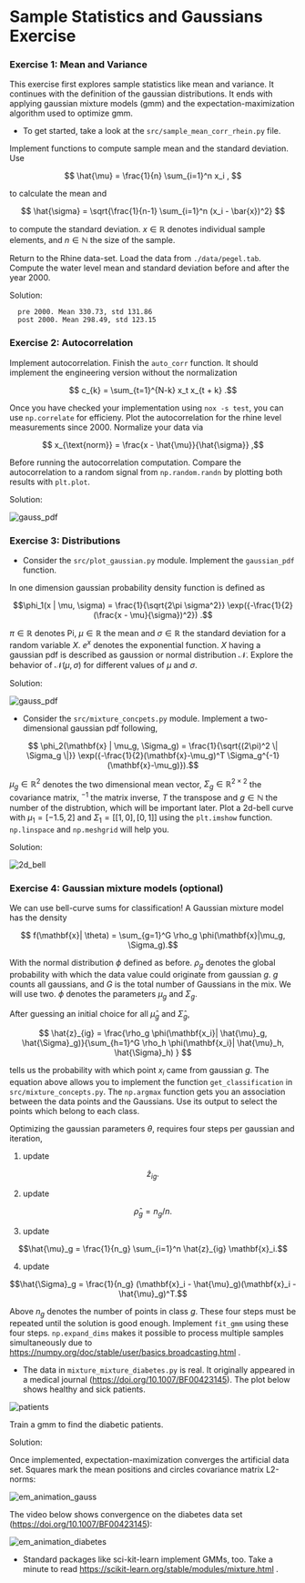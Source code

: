 # Sample Statistics and Gaussians Exercise

### Exercise 1: Mean and Variance
This exercise first explores sample statistics like mean and variance.
It continues with the definition of the gaussian distributions.
It ends with applying gaussian mixture models (gmm) and the expectation-maximization algorithm used to optimize gmm.

- To get started, take a look at the `src/sample_mean_corr_rhein.py` file.

Implement functions to compute sample mean and the standard deviation.
Use

$$ \hat{\mu} = \frac{1}{n} \sum_{i=1}^n x_i , $$

to calculate the mean and 

$$ \hat{\sigma} = \sqrt{\frac{1}{n-1} \sum_{i=1}^n (x_i - \bar{x})^2} $$

to compute the standard deviation. $x \in \mathbb{R}$ denotes individual sample elements, and $n \in \mathbb{N}$ the size of the sample.

Return to the Rhine data-set. Load the data from `./data/pegel.tab`. Compute the water level mean and standard deviation before and after the year 2000.

Solution:
```
  pre 2000. Mean 330.73, std 131.86
  post 2000. Mean 298.49, std 123.15
```

### Exercise 2: Autocorrelation
Implement autocorrelation. Finish the `auto_corr` function. It should implement the engineering version without the normalization

$$        c_{k} = \sum_{t=1}^{N-k} x_t x_{t + k} .$$

Once you have checked your implementation using `nox -s test`, you can use `np.correlate` for efficieny. Plot the autocorrelation for the rhine level measurements since 2000.
Normalize your data via

$$ x_{\text{norm}} = \frac{x - \hat{\mu}}{\hat{\sigma}} ,$$

Before running the autocorrelation computation. Compare the autocorrelation to a random signal from `np.random.randn` by plotting both results with `plt.plot`.

Solution:

![gauss_pdf](./figures/autocorr.png)


### Exercise 3: Distributions


- Consider the `src/plot_gaussian.py` module. Implement the `gaussian_pdf` function.

In one dimension gaussian probability density function is defined as

$$\phi_1(x | \mu, \sigma) = \frac{1}{\sqrt{2\pi \sigma^2}} \exp({-\frac{1}{2}(\frac{x - \mu}{\sigma})^2}) .$$

$\pi \in \mathbb{R}$ denotes Pi, $\mu \in \mathbb{R}$ the mean and $\sigma \in \mathbb{R}$ the standard deviation for a random variable $X$. $e^x$ denotes the exponential function. $X$ having a gaussian pdf is described as gaussion or normal distribution $\mathcal{N}$. Explore the behavior of $\mathcal{N}(\mu, \sigma)$ for different values of $\mu$ and $\sigma$.

Solution:

![gauss_pdf](./figures/gauss_pdf.png)

- Consider the `src/mixture_concpets.py` module. 
Implement a two-dimensional gaussian pdf following,

$$ \phi_2(\mathbf{x} | \mu_g, \Sigma_g) = \frac{1}{\sqrt{(2\pi)^2 \| \Sigma_g \|}} \exp({-\frac{1}{2}(\mathbf{x}-\mu_g)^T \Sigma_g^{-1}(\mathbf{x}-\mu_g)}).$$

$\mu_g \in \mathbb{R}^2$ denotes the two dimensional mean vector, $\Sigma_g \in \mathbb{R}^{2\times2}$ the covariance matrix, $^{-1}$ the matrix inverse, $T$ the transpose and $g \in \mathbb{N}$ the number of the distrubtion, which will be important later. 
Plot a 2d-bell curve with $\mu_1 = [-1.5, 2]$ and $\Sigma_1 = [[1, 0], [0, 1]]$ using the `plt.imshow` function. `np.linspace` and `np.meshgrid` will help you. 

Solution:

![2d_bell](./figures/2d_bell.png)


### Exercise 4: Gaussian mixture models (optional)

We can use bell-curve sums for classification! A Gaussian mixture model has the density

$$ f(\mathbf{x}| \theta)  = \sum_{g=1}^G \rho_g \phi(\mathbf{x}|\mu_g, \Sigma_g).$$


With the normal distribution $\phi$ defined as before. $\rho_g$ denotes the global probability with which the data value could originate from gaussian $g$. $g$ counts all gaussians, and $G$ is the total number of Gaussians in the mix. We will use two. $\phi$ denotes the parameters $\mu_g$ and $\Sigma_g$.

After guessing an initial choice for all $\hat{\mu}_g$ and $\hat{\Sigma}_g$,

$$ \hat{z}_{ig} = \frac{\rho_g \phi(\mathbf{x_i}| \hat{\mu}_g, \hat{\Sigma}_g)}{\sum_{h=1}^G \rho_h \phi(\mathbf{x_i}| \hat{\mu}_h, \hat{\Sigma}_h) }  $$

tells us the probability with which point $x_i$ came from gaussian $g$. The equation above allows you to implement the function `get_classification` in `src/mixture_concepts.py`.
The `np.argmax` function gets you an association between the data points and the Gaussians.
Use its output to select the points which belong to each class.

Optimizing the gaussian parameters $\theta$, requires four steps per gaussian and iteration,

1. update 

$$\hat{z}_{ig}.$$

2. update

$$\hat{\rho}_g = n_g/n.$$

3. update 

$$\hat{\mu}_g = \frac{1}{n_g} \sum_{i=1}^n \hat{z}_{ig} \mathbf{x}_i.$$

4. update 

$$\hat{\Sigma}_g = \frac{1}{n_g} (\mathbf{x}_i - \hat{\mu}_g)(\mathbf{x}_i - \hat{\mu}_g)^T.$$

Above $n_g$ denotes the number of points in class $g$. These four steps must be repeated until the solution is good enough.
Implement `fit_gmm` using these four steps. `np.expand_dims` makes it possible to process
multiple samples simultaneously due to https://numpy.org/doc/stable/user/basics.broadcasting.html .

- The data in `mixture_mixture_diabetes.py` is real. It originally appeared in a medical journal (https://doi.org/10.1007/BF00423145). The plot below shows healthy and sick patients.

![patients](./figures/glufasttest.png)

Train a gmm to find the diabetic patients.


Solution:

Once implemented, expectation-maximization converges the artificial data set. Squares mark the mean positions and circles covariance matrix L2-norms:

![em_animation_gauss](./figures/gauss_movie.gif)

The video below shows convergence on the diabetes data set (https://doi.org/10.1007/BF00423145):

![em_animation_diabetes](./figures/diabetes.gif)



- Standard packages like sci-kit-learn implement GMMs, too. Take a minute to read https://scikit-learn.org/stable/modules/mixture.html . 
